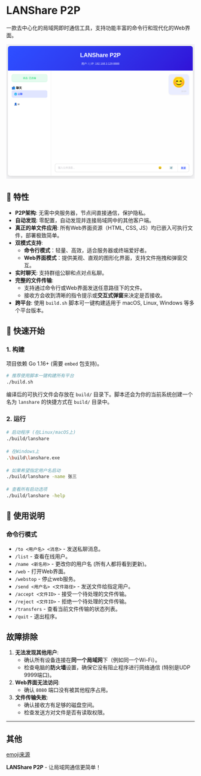 # LANShare P2P

一款去中心化的局域网即时通信工具，支持功能丰富的命令行和现代化的Web界面。

![](./img/webui.png)

## 🌟 特性

- **P2P架构**: 无需中央服务器，节点间直接通信，保护隐私。
- **自动发现**: 零配置，自动发现并连接局域网中的其他客户端。
- **真正的单文件应用**: 所有Web界面资源（HTML, CSS, JS）均已嵌入可执行文件，部署极致简单。
- **双模式支持**: 
  - **命令行模式**：轻量、高效，适合服务器或终端爱好者。
  - **Web界面模式**：提供美观、直观的图形化界面，支持文件拖拽和弹窗交互。
- **实时聊天**: 支持群组公聊和点对点私聊。
- **完整的文件传输**: 
  - 支持通过命令行或Web界面发送任意路径下的文件。
  - 接收方会收到清晰的指令提示或**交互式弹窗**来决定是否接收。
- **跨平台**: 使用 `build.sh` 脚本可一键构建适用于 macOS, Linux, Windows 等多个平台版本。

## 🚀 快速开始

### 1. 构建

项目依赖 Go 1.16+ (需要 `embed` 包支持)。

```bash
# 推荐使用脚本一键构建所有平台
./build.sh
```
编译后的可执行文件会存放在 `build/` 目录下。脚本还会为你的当前系统创建一个名为 `lanshare` 的快捷方式在 `build/` 目录中。

### 2. 运行

```bash
# 启动程序 (在Linux/macOS上)
./build/lanshare

# 在Windows上
.\build\lanshare.exe

# 如果希望指定用户名启动
./build/lanshare -name 张三

# 查看所有启动选项
./build/lanshare -help
```

## 📖 使用说明

### 命令行模式

- `/to <用户名> <消息>` - 发送私聊消息。
- `/list` - 查看在线用户。
- `/name <新名称>` - 更改你的用户名 (所有人都将看到更新)。
- `/web` - 打开Web界面。
- `/webstop` - 停止web服务。
- `/send <用户名> <文件路径>` - 发送文件给指定用户。
- `/accept <文件ID>` - 接受一个待处理的文件传输。
- `/reject <文件ID>` - 拒绝一个待处理的文件传输。
- `/transfers` - 查看当前文件传输的状态列表。
- `/quit` - 退出程序。

## 故障排除

1. **无法发现其他用户**:
   - 确认所有设备连接在**同一个局域网**下（例如同一个Wi-Fi）。
   - 检查电脑的**防火墙**设置，确保它没有阻止程序进行网络通信 (特别是UDP 9999端口)。
2. **Web界面无法访问**:
   - 确认 `8080` 端口没有被其他程序占用。
3. **文件传输失败**:
   - 确认接收方有足够的磁盘空间。
   - 检查发送方对文件是否有读取权限。

---

## 其他

[emoji来源](https://github.com/goforbg/telegram-emoji-gifs)

**LANShare P2P** - 让局域网通信更简单！



